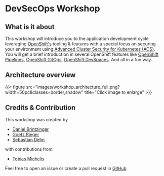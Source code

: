 # DevSecOps Workshop

## What is it about

This workshop will introduce you to the application development cycle leveraging [OpenShift's](https://www.redhat.com/en/technologies/cloud-computing/openshift) tooling & features with a special focus on securing your environment using [Advanced Cluster Security for Kubernetes (ACS)](https://www.redhat.com/en/technologies/cloud-computing/openshift/advanced-cluster-security-kubernetes).
You will get a brief introduction in several OpenShift features like [OpenShift Pipelines](https://docs.openshift.com/container-platform/4.10/cicd/pipelines/op-release-notes.html), [OpenShift GitOps](https://docs.openshift.com/container-platform/4.10/cicd/gitops/gitops-release-notes.html), [OpenShift DevSpaces](https://developers.redhat.com/products/codeready-workspaces/overview).
And all in a fun way.

## Architecture overview

{{< figure src="images/workshop_architecture_full.png?width=50pc&classes=border,shadow" title="Click image to enlarge" >}}

## Credits & Contribution

This workshop was created by

- [Daniel Brintzinger](https://www.linkedin.com/in/danielbrintzinger/)
- [Goetz Rieger](https://www.linkedin.com/in/goetzrieger/)
- [Sebastian Dehn](https://www.linkedin.com/in/sdehn/)

with contributions from

- [Tobias Michelis](https://www.linkedin.com/in/tobias-michelis-6928b59b/)

Feel free to open an issue or create a pull request in [GitHub](https://github.com/devsecops-workshop)
